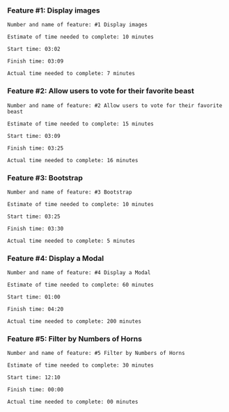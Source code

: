 ### Feature #1: Display images

```
Number and name of feature: #1 Display images

Estimate of time needed to complete: 10 minutes

Start time: 03:02

Finish time: 03:09

Actual time needed to complete: 7 minutes
```
### Feature #2: Allow users to vote for their favorite beast
```
Number and name of feature: #2 Allow users to vote for their favorite beast

Estimate of time needed to complete: 15 minutes

Start time: 03:09

Finish time: 03:25

Actual time needed to complete: 16 minutes
```
### Feature #3: Bootstrap

```
Number and name of feature: #3 Bootstrap

Estimate of time needed to complete: 10 minutes

Start time: 03:25

Finish time: 03:30

Actual time needed to complete: 5 minutes

```
### Feature #4: Display a Modal

```
Number and name of feature: #4 Display a Modal

Estimate of time needed to complete: 60 minutes

Start time: 01:00

Finish time: 04:20

Actual time needed to complete: 200 minutes

```
### Feature #5: Filter by Numbers of Horns

```
Number and name of feature: #5 Filter by Numbers of Horns

Estimate of time needed to complete: 30 minutes

Start time: 12:10

Finish time: 00:00

Actual time needed to complete: 00 minutes

```
